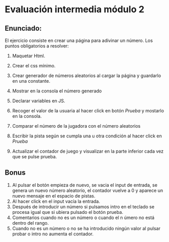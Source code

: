 # **Evaluación intermedia módulo 2**

## Enunciado:

El ejercicio consiste en crear una página para adivinar un número. Los puntos obligatorios a resolver:

1. Maquetar Html.

2. Crear el css mínimo.

3. Crear generador de números aleatorios al cargar la página y guardarlo en una constante.

4. Mostrar en la consola el número generado

5. Declarar variables en JS.

6. Recoger el valor de la usuaria al hacer click en botón _Prueba_ y mostarlo en la consola.

7. Comparar el número de la jugadora con el número aleatorios

8. Escribir la pista según se cumpla una u otra condición al hacer click en _Prueba_

9. Actualizar el contador de juego y visualizar en la parte inferior cada vez que se pulse prueba.

## Bonus

1. Al pulsar el botón empieza de nuevo, se vacia el input de entrada, se genera un nuevo número aleatorio, el contador vuelve a 0 y aparece un nuevo mensaje en el espacio de pistas.
2. Al hacer click en el input vacía la entrada.
3. Después de introducir un número si pulsamos intro en el teclado se procesa igual que si ubiera pulsado el botón prueba.
4. Comentarios cuando no es un número o cuando el n
   úmero no está dentro del rango.
5. Cuando no es un número o no se ha introducido ningún valor al pulsar probar o intro no aumenta el contador.
